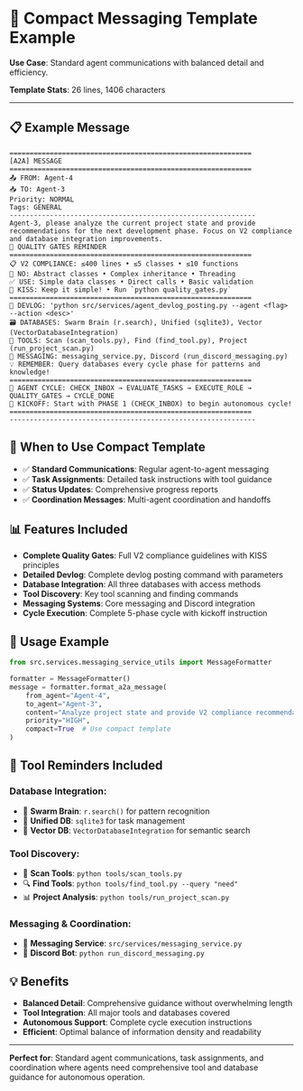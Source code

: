 # 📱 Compact Messaging Template Example

**Use Case**: Standard agent communications with balanced detail and efficiency.

**Template Stats**: 26 lines, 1406 characters

---

## 📋 **Example Message**

```
============================================================
[A2A] MESSAGE
============================================================
📤 FROM: Agent-4
📥 TO: Agent-3
Priority: NORMAL
Tags: GENERAL
-------------------------------------------------------------
Agent-3, please analyze the current project state and provide recommendations for the next development phase. Focus on V2 compliance and database integration improvements.
🎯 QUALITY GATES REMINDER
============================================================
📋 V2 COMPLIANCE: ≤400 lines • ≤5 classes • ≤10 functions
🚫 NO: Abstract classes • Complex inheritance • Threading
✅ USE: Simple data classes • Direct calls • Basic validation
🎯 KISS: Keep it simple! • Run `python quality_gates.py`
============================================================
📝 DEVLOG: 'python src/services/agent_devlog_posting.py --agent <flag> --action <desc>'
🗃️ DATABASES: Swarm Brain (r.search), Unified (sqlite3), Vector (VectorDatabaseIntegration)
🔄 TOOLS: Scan (scan_tools.py), Find (find_tool.py), Project (run_project_scan.py)
🚀 MESSAGING: messaging_service.py, Discord (run_discord_messaging.py)
💡 REMEMBER: Query databases every cycle phase for patterns and knowledge!
============================================================
🔄 AGENT CYCLE: CHECK_INBOX → EVALUATE_TASKS → EXECUTE_ROLE → QUALITY_GATES → CYCLE_DONE
🚀 KICKOFF: Start with PHASE 1 (CHECK_INBOX) to begin autonomous cycle!
============================================================
-------------------------------------------------------------
```

## 🎯 **When to Use Compact Template**

- ✅ **Standard Communications**: Regular agent-to-agent messaging
- ✅ **Task Assignments**: Detailed task instructions with tool guidance
- ✅ **Status Updates**: Comprehensive progress reports
- ✅ **Coordination Messages**: Multi-agent coordination and handoffs

## 📊 **Features Included**

- **Complete Quality Gates**: Full V2 compliance guidelines with KISS principles
- **Detailed Devlog**: Complete devlog posting command with parameters
- **Database Integration**: All three databases with access methods
- **Tool Discovery**: Key tool scanning and finding commands
- **Messaging Systems**: Core messaging and Discord integration
- **Cycle Execution**: Complete 5-phase cycle with kickoff instruction

## 🔧 **Usage Example**

```python
from src.services.messaging_service_utils import MessageFormatter

formatter = MessageFormatter()
message = formatter.format_a2a_message(
    from_agent="Agent-4",
    to_agent="Agent-3",
    content="Analyze project state and provide V2 compliance recommendations",
    priority="HIGH",
    compact=True  # Use compact template
)
```

## 🚀 **Tool Reminders Included**

### **Database Integration:**
- 🧠 **Swarm Brain**: `r.search()` for pattern recognition
- 🔧 **Unified DB**: `sqlite3` for task management
- 🧠 **Vector DB**: `VectorDatabaseIntegration` for semantic search

### **Tool Discovery:**
- 📁 **Scan Tools**: `python tools/scan_tools.py`
- 🔍 **Find Tools**: `python tools/find_tool.py --query "need"`
- 📊 **Project Analysis**: `python tools/run_project_scan.py`

### **Messaging & Coordination:**
- 📨 **Messaging Service**: `src/services/messaging_service.py`
- 🤖 **Discord Bot**: `python run_discord_messaging.py`

## 💡 **Benefits**

- **Balanced Detail**: Comprehensive guidance without overwhelming length
- **Tool Integration**: All major tools and databases covered
- **Autonomous Support**: Complete cycle execution instructions
- **Efficient**: Optimal balance of information density and readability

---

**Perfect for**: Standard agent communications, task assignments, and coordination where agents need comprehensive tool and database guidance for autonomous operation.
